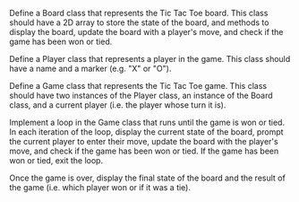 Define a Board class that represents the Tic Tac Toe board. 
This class should have a 2D array to store the state of the board, 
and methods to display the board, update the board with a player's move, 
and check if the game has been won or tied.

Define a Player class that represents a player in the game. 
This class should have a name and a marker (e.g. "X" or "O").

Define a Game class that represents the Tic Tac Toe game. 
This class should have two instances of the Player class, an instance of the Board class, 
and a current player (i.e. the player whose turn it is).

Implement a loop in the Game class that runs until the game is won or tied. 
In each iteration of the loop, display the current state of the board, 
prompt the current player to enter their move, update the board with the player's move, 
and check if the game has been won or tied. If the game has been won or tied, exit the loop.

Once the game is over, display the final state of the board and the result of the game 
(i.e. which player won or if it was a tie).